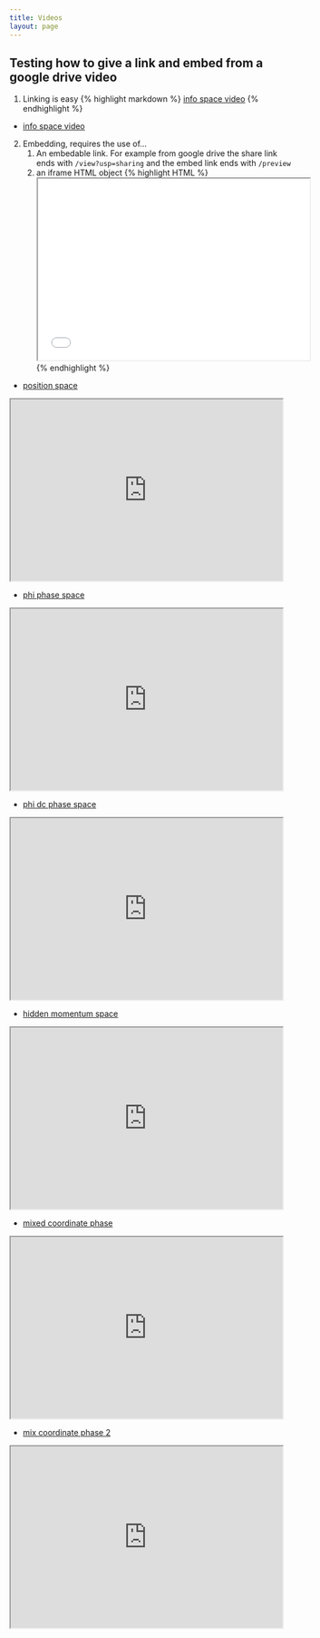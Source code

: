 ```yaml
---
title: Videos
layout: page
---
```


## Testing how to give a link and embed from a google drive video

1. Linking is easy
    {% highlight markdown %}
    [info space video](link)
    {% endhighlight %}

- [info space video](https://drive.google.com/file/d/1FvUIWMge2U879SUwjDSK2VEllUola4B_/view?usp=sharing)


2. Embedding, requires the use of...
    1. An embedable link. For example from google drive the share link ends with `/view?usp=sharing` and the embed link ends with `/preview`
    2. an iframe HTML object
        {% highlight HTML %}
        <iframe width="480" height="320" src="embedable_link" > 
        </iframe>
         {% endhighlight %}

- [position space](https://drive.google.com/file/d/1FvUIWMge2U879SUwjDSK2VEllUola4B_/preview)
<iframe width="480" height="320" src="https://drive.google.com/file/d/1FvUIWMge2U879SUwjDSK2VEllUola4B_/preview">
</iframe>

- [phi phase space](https://drive.google.com/file/d/1RwU-lZaqq8w76L4h2P_GDn_Or3ZZ8hcW/view?usp=sharing)
<iframe width="480" height="320" src="https://drive.google.com/file/d/1RwU-lZaqq8w76L4h2P_GDn_Or3ZZ8hcW/preview">
</iframe>

- [phi dc phase space](https://drive.google.com/file/d/1q3H6Up_60gAl08coRcGo2ZSwcBnqnbPt/view?usp=sharing)
<iframe width="480" height="320" src="https://drive.google.com/file/d/1q3H6Up_60gAl08coRcGo2ZSwcBnqnbPt/preview">
</iframe>

- [hidden momentum space](https://drive.google.com/file/d/1QqNd6grcuvGD-QexsABt-DqusebMuA51/view?usp=sharing)
<iframe width="480" height="320" src="https://drive.google.com/file/d/1QqNd6grcuvGD-QexsABt-DqusebMuA51/preview">
</iframe>

- [mixed coordinate phase](https://drive.google.com/file/d/1r5qdG8KsphYA9fffCCR8jGLCUZYL8bO9/view?usp=sharing)
<iframe width="480" height="320" src="https://drive.google.com/file/d/1r5qdG8KsphYA9fffCCR8jGLCUZYL8bO9/preview">
</iframe>

- [mix coordinate phase 2](https://drive.google.com/file/d/1FN-BhimeShytqPnm_vK3YqxpY5lelS-T/view?usp=sharing)
<iframe width="480" height="320" src="https://drive.google.com/file/d/1FN-BhimeShytqPnm_vK3YqxpY5lelS-T/preview">
</iframe>